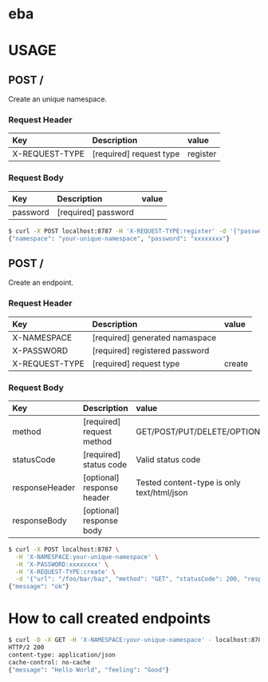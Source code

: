 # eba

# USAGE

## POST /

Create an unique namespace.

### Request Header

| Key            | Description             | value    |
| :------------- | :---------------------- | :------- |
| X-REQUEST-TYPE | [required] request type | register |

### Request Body

| Key      | Description         | value |
| :------- | :------------------ | :---- |
| password | [required] password |       |

```sh
$ curl -X POST localhost:8787 -H 'X-REQUEST-TYPE:register' -d '{"password": "xxxxxxxx"}'
{"namespace": "your-unique-namespace", "password": "xxxxxxxx"}
```

## POST /

Create an endpoint.

### Request Header

| Key            | Description                    | value  |
| :------------- | :----------------------------- | :----- |
| X-NAMESPACE    | [required] generated namaspace |        |
| X-PASSWORD     | [required] registered password |        |
| X-REQUEST-TYPE | [required] request type        | create |

### Request Body

| Key            | Description                | value                                      |
| :------------- | :------------------------- | :----------------------------------------- |
| method         | [required] request method  | GET/POST/PUT/DELETE/OPTIONS/HEAD           |
| statusCode     | [required] status code     | Valid status code                          |
| responseHeader | [optional] response header | Tested content-type is only text/html/json |
| responseBody   | [optional] response body   |                                            |

```sh
$ curl -X POST localhost:8787 \
  -H 'X-NAMESPACE:your-unique-namespace' \
  -H 'X-PASSWORD:xxxxxxxx' \
  -H 'X-REQUEST-TYPE:create' \
  -d '{"url": "/foo/bar/baz", "method": "GET", "statusCode": 200, "responseHeader": {"content-type": "application/json", "cache-control": "no-cache"}, "responseBody": {"message": "Hello World", "feeling": "Good"}}'
{"message": "ok"}
```

# How to call created endpoints

```sh
$ curl -D -X GET -H 'X-NAMESPACE:your-unique-namespace' - localhost:8787/foo/bar/baz
HTTP/2 200
content-type: application/json
cache-control: no-cache
{"message": "Hello World", "feeling": "Good"}
```
